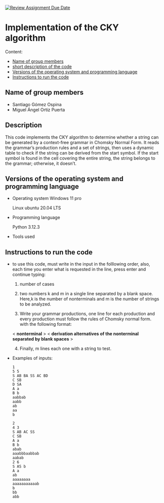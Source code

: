 [![Review Assignment Due Date](https://classroom.github.com/assets/deadline-readme-button-22041afd0340ce965d47ae6ef1cefeee28c7c493a6346c4f15d667ab976d596c.svg)](https://classroom.github.com/a/KWcGSSXE)

# Implementation of the CKY algorithm

Content:

- [ Name of group members ](#name-of-group-members)
- [short description of the code](#description)
- [Versions of the operating system and programming language](#versions-of-the-operating-system-and-programming-language)
- [ Instructions to run the code ](#instructions-to-run-the-code)

 ## Name of group members
- Santiago Gómez Ospina
- Miguel Ángel Ortiz Puerta
## Description

This code implements the CKY algorithm to determine whether a string can be generated by a context-free grammar in Chomsky Normal Form. It reads the grammar’s production rules and a set of strings, then uses a dynamic table to check if the string can be derived from the start symbol. If the start symbol is found in the cell covering the entire string, the string belongs to the grammar; otherwise, it doesn’t.

 ## Versions of the operating system and programming language
 - Operating system
   Windows 11 pro
   
   Linux ubuntu 20.04 LTS
   
 - Programming language
   
   Python 3.12.3
   
 - Tools used

 ## Instructions to run the code
 - to use this code, must write in the input in the folllowing order, also, each time you enter what is requested in the line, press enter and continue typing:
   
   1. number of cases
   
   2. two numbers k and m in a single line separated by a blank space. Here,k is the number of
   nonterminals and m is the number of strings to be analyzed.

   3. Write your grammar productions, one line for each production and every production must follow the rules of Chomsky normal form. with the following format:

    < **nonterminal** > < **derivation alternatives of the nonterminal separated by blank spaces** >

   4. Finally, m lines each one with a string to test.

 - Examples of inputs:

   ```
   1
   5 5
   S AB BA SS AC BD
   C SB
   D SA
   A a
   B b
   aabbab
   aabb
   ab
   aa
   b
   ```
   ```
   2
   4 3
   S AB AC SS
   C SB
   A a
   B b
   abab
   aaabbbaabbab
   aabab
   2 6
   S AS b
   A a
   ab
   aaaaaaaa
   aaaaaaaaaaab
   b
   bb
   abb
   ```
